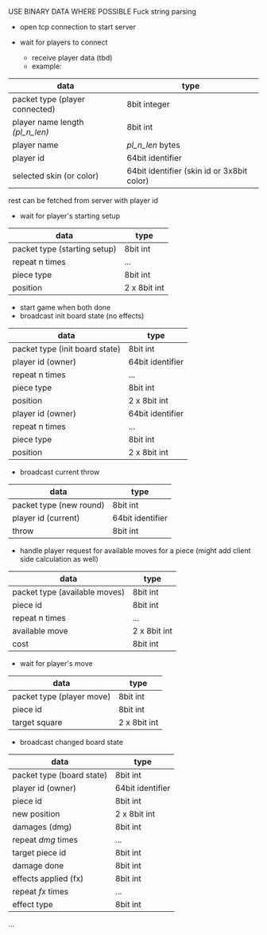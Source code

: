 USE BINARY DATA WHERE POSSIBLE
Fuck string parsing

- open tcp connection to start server

- wait for players to connect
  - receive player data (tbd)
  - example: 

| data | type |
|-|-|
| packet type (player connected) | 8bit integer | 
| player name length _(pl_n_len)_| 8bit int|
| player name | _pl_n_len_ bytes|
| player id | 64bit identifier |
| selected skin (or color) | 64bit identifier (skin id or 3x8bit color)|

rest can be fetched from server with player id


- wait for player's starting setup

| data | type |
|-|-|
| packet type (starting setup) | 8bit int |
| repeat n times | ... |
| piece type | 8bit int |
| position | 2 x 8bit int |



- start game when both done
- broadcast init board state (no effects)
  
| data | type |
|-|-|
| packet type (init board state) | 8bit int |
| player id (owner) | 64bit identifier |
| repeat n times | ... |
| piece type | 8bit int |
| position | 2 x 8bit int |
| player id (owner) | 64bit identifier |
| repeat n times | ... |
| piece type | 8bit int |
| position | 2 x 8bit int |

- broadcast current throw

| data | type |
|-|-|
| packet type (new round) | 8bit int |
| player id (current) | 64bit identifier |
| throw | 8bit int |

- handle player request for available moves for a piece (might add client side calculation as well)

| data | type |
|-|-|
| packet type (available moves) | 8bit int |
| piece id | 8bit int |
| repeat n times | ... |
| available move | 2 x 8bit int |
| cost | 8bit int |

- wait for player's move

| data | type |
|-|-|
| packet type (player move) | 8bit int |
| piece id | 8bit int |
| target square | 2 x 8bit int |

- broadcast changed board state

| data | type |
|-|-|
| packet type (board state) | 8bit int |
| player id (owner) | 64bit identifier |
| piece id | 8bit int |
| new position | 2 x 8bit int |
| damages (dmg) | 8bit int |
| repeat _dmg_ times | ... |
| target piece id | 8bit int |
| damage done | 8bit int |
| effects applied (fx) | 8bit int |
| repeat _fx_ times | ... |
| effect type | 8bit int |
...

